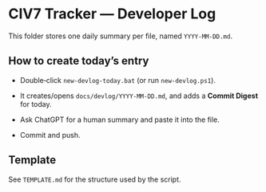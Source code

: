 # CIV7 Tracker — Developer Log

This folder stores one daily summary per file, named `YYYY-MM-DD.md`.

## How to create today’s entry

- Double‑click `new-devlog-today.bat` (or run `new-devlog.ps1`).

- It creates/opens `docs/devlog/YYYY-MM-DD.md`, and adds a **Commit Digest** for today.

- Ask ChatGPT for a human summary and paste it into the file.

- Commit and push.

## Template

See `TEMPLATE.md` for the structure used by the script.
